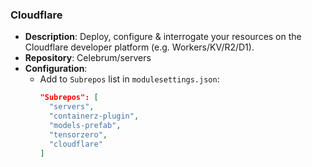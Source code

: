 ### Cloudflare

* **Description**: Deploy, configure & interrogate your resources on the Cloudflare developer platform (e.g. Workers/KV/R2/D1).
* **Repository**: Celebrum/servers
* **Configuration**:
  - Add to `Subrepos` list in `modulesettings.json`:
    ```json
    "Subrepos": [
      "servers",
      "containerz-plugin",
      "models-prefab",
      "tensorzero",
      "cloudflare"
    ]
    ```
